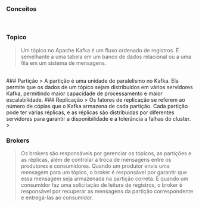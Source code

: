 ### Conceitos

</br>

### Topico
> Um tópico no Apache Kafka é um fluxo ordenado de registros.
>É semelhante a uma tabela em um banco de dados relacional ou a uma fila em um sistema de mensagens.
</br>
### Partição
> A partição é uma unidade de paralelismo no Kafka. Ela permite que os dados de um tópico sejam distribuídos em vários servidores Kafka, permitindo maior capacidade de processamento e maior escalabilidade.
### Replicação
> Os fatores de replicação se referem ao número de cópias que o Kafka armazena de cada partição. Cada partição pode ter várias réplicas, e as réplicas são distribuídas por diferentes servidores para garantir a disponibilidade e a tolerância a falhas do cluster.
> 

### Brokers
> Os brokers são responsáveis por gerenciar os tópicos, as partições e as réplicas, além de controlar a troca de mensagens entre os produtores e consumidores.
Quando um produtor envia uma mensagem para um tópico, o broker é responsável por garantir que essa mensagem seja armazenada na partição correta. E quando um consumidor faz uma solicitação de leitura de registros, o broker é responsável por recuperar as mensagens da partição correspondente e entregá-las ao consumidor.